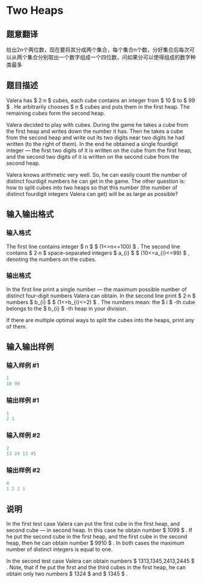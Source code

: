 # Two Heaps

## 题意翻译

给出2n个两位数，现在要将其分成两个集合，每个集合n个数，分好集合后每次可以从两个集合分别取出一个数字组成一个四位数，问如果分可以使得组成的数字种类最多

## 题目描述

Valera has $ 2·n $ cubes, each cube contains an integer from $ 10 $ to $ 99 $ . He arbitrarily chooses $ n $ cubes and puts them in the first heap. The remaining cubes form the second heap.

Valera decided to play with cubes. During the game he takes a cube from the first heap and writes down the number it has. Then he takes a cube from the second heap and write out its two digits near two digits he had written (to the right of them). In the end he obtained a single fourdigit integer — the first two digits of it is written on the cube from the first heap, and the second two digits of it is written on the second cube from the second heap.

Valera knows arithmetic very well. So, he can easily count the number of distinct fourdigit numbers he can get in the game. The other question is: how to split cubes into two heaps so that this number (the number of distinct fourdigit integers Valera can get) will be as large as possible?

## 输入输出格式

### 输入格式

The first line contains integer $ n $ $ (1<=n<=100) $ . The second line contains $ 2·n $ space-separated integers $ a_{i} $ $ (10<=a_{i}<=99) $ , denoting the numbers on the cubes.

### 输出格式

In the first line print a single number — the maximum possible number of distinct four-digit numbers Valera can obtain. In the second line print $ 2·n $ numbers $ b_{i} $ $ (1<=b_{i}<=2) $ . The numbers mean: the $ i $ -th cube belongs to the $ b_{i} $ -th heap in your division.

If there are multiple optimal ways to split the cubes into the heaps, print any of them.

## 输入输出样例

### 输入样例 #1

```cpp
1
10 99

```
### 输出样例 #1

```cpp
1
2 1 

```
### 输入样例 #2

```cpp
2
13 24 13 45

```
### 输出样例 #2

```cpp
4
1 2 2 1 

```
## 说明

In the first test case Valera can put the first cube in the first heap, and second cube — in second heap. In this case he obtain number $ 1099 $ . If he put the second cube in the first heap, and the first cube in the second heap, then he can obtain number $ 9910 $ . In both cases the maximum number of distinct integers is equal to one.

In the second test case Valera can obtain numbers $ 1313,1345,2413,2445 $ . Note, that if he put the first and the third cubes in the first heap, he can obtain only two numbers $ 1324 $ and $ 1345 $ .

